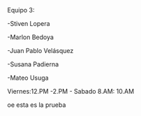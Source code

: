 Equipo 3:

-Stiven Lopera

-Marlon Bedoya

-Juan Pablo Velásquez

-Susana Padierna

-Mateo  Usuga


Viernes:12.PM -2.PM - Sabado 8.AM: 10.AM

oe esta es la prueba